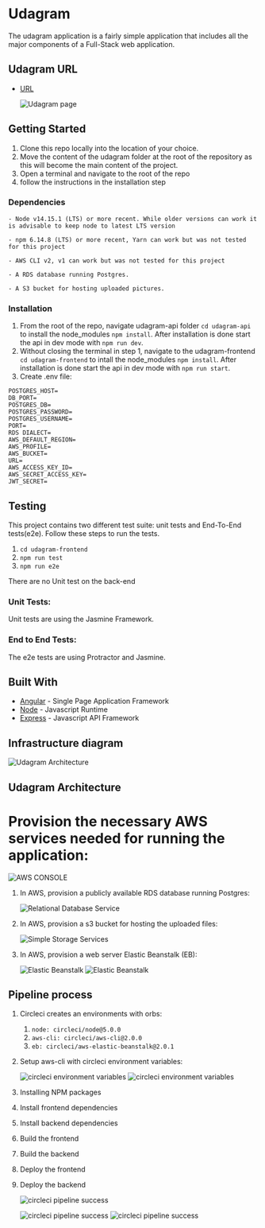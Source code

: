 # Udagram

The udagram application is a fairly simple application that includes all the major components of a Full-Stack web application.

## Udagram URL 

- [URL](http://udagram-455974392119.s3-website-us-east-1.amazonaws.com)

   ![Udagram page](Doc/S3-2.png)
## Getting Started

1. Clone this repo locally into the location of your choice.
1. Move the content of the udagram folder at the root of the repository as this will become the main content of the project.
1. Open a terminal and navigate to the root of the repo
1. follow the instructions in the installation step

### Dependencies

```
- Node v14.15.1 (LTS) or more recent. While older versions can work it is advisable to keep node to latest LTS version

- npm 6.14.8 (LTS) or more recent, Yarn can work but was not tested for this project

- AWS CLI v2, v1 can work but was not tested for this project

- A RDS database running Postgres.

- A S3 bucket for hosting uploaded pictures.

```

### Installation

1. From the root of the repo, navigate udagram-api folder `cd udagram-api` to install the node_modules `npm install`. After installation is done start the api in dev mode with `npm run dev`.
1. Without closing the terminal in step 1, navigate to the udagram-frontend `cd udagram-frontend` to intall the node_modules `npm install`. After installation is done start the api in dev mode with `npm run start`.
1. Create .env file:

```
POSTGRES_HOST=
DB_PORT=
POSTGRES_DB=
POSTGRES_PASSWORD=
POSTGRES_USERNAME=
PORT=
RDS DIALECT=
AWS_DEFAULT_REGION=
AWS_PROFILE=
AWS_BUCKET=
URL=
AWS_ACCESS_KEY_ID=
AWS_SECRET_ACCESS_KEY=
JWT_SECRET=

```

## Testing

This project contains two different test suite: unit tests and End-To-End tests(e2e). Follow these steps to run the tests.

1. `cd udagram-frontend`
1. `npm run test`
1. `npm run e2e`

There are no Unit test on the back-end

### Unit Tests:

Unit tests are using the Jasmine Framework.

### End to End Tests:

The e2e tests are using Protractor and Jasmine.

## Built With

- [Angular](https://angular.io/) - Single Page Application Framework
- [Node](https://nodejs.org) - Javascript Runtime
- [Express](https://expressjs.com/) - Javascript API Framework

## Infrastructure diagram

   ![Udagram Architecture](Doc/Udagram-Architecture.png)

## Udagram Architecture

# Provision the necessary AWS services needed for running the application:


   ![AWS CONSOLE](Doc/AWS-CONSOLE.png)

1. In AWS, provision a publicly available RDS database running Postgres:


   ![Relational Database Service](Doc/RDS.png)


2. In AWS, provision a s3 bucket for hosting the uploaded files:


   ![Simple Storage Services](Doc/S3-1.png)


3. In AWS, provision a web server Elastic Beanstalk (EB):


   ![Elastic Beanstalk](Doc/EB1.png)
   ![Elastic Beanstalk](Doc/EB2.png)

## Pipeline process

1. Circleci creates an environments with orbs:
   1. `node: circleci/node@5.0.0`
   2. `aws-cli: circleci/aws-cli@2.0.0`
   3. `eb: circleci/aws-elastic-beanstalk@2.0.1`

2. Setup aws-cli with circleci environment variables:


   ![circleci environment variables](Doc/circleci-env1.png)
   ![circleci environment variables](Doc/circleci-env2.png)


3. Installing NPM packages
4. Install frontend dependencies
5. Install backend dependencies
6. Build the frontend
7. Build the backend
8. Deploy the frontend
9. Deploy the backend


   ![circleci pipeline success](Doc/circleci-1.png)

   ![circleci pipeline success](Doc/circleci-2.png)
   ![circleci pipeline success](Doc/circleci-3.png)
